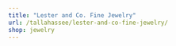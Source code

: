 ```yaml
---
title: "Lester and Co. Fine Jewelry"
url: /tallahassee/lester-and-co-fine-jewelry/
shop: jewelry
---
```


